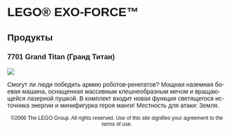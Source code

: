 <div lang="ru-RU" style="font-family: Helvetica, sans-serif;">
<h1>LEGO® EXO-FORCE™</h1>
<h2>Продукты</h2>
<h3>
<span class="product_number">7701</span>
<span class="title">Grand Titan (Гранд Титан)</span>
</h3>
<img src="https://www.lego.com/cdn/product-assets/product.img.pri/7701_prod.jpg" type="image/jpeg">
<p class="description">Смогут ли люди победить армию роботов-ренегатов? Мощная наземная боевая машина, оснащенная массивным клешнеобразным мечом и вращающейся лазерной пушкой. В комплект входит новая функция светящегося источника энергии и минифигурка героя манги! Местность для атаки: Земля.</p>
<p class="footer" style="font-size: 12px; text-align: center;">©2006 The LEGO Group. All rights reserved. Use of this site signifies your agreement to the terms of use.</p>
</div>